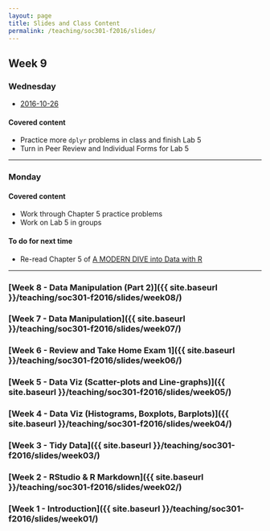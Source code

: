 ```yaml
---
layout: page
title: Slides and Class Content
permalink: /teaching/soc301-f2016/slides/
---
```


## Week 9

### Wednesday
- <a href = "{{ site.baseurl }}/teaching/soc301-f2016/slides/week-09/09b.html">2016-10-26</a>

#### Covered content

- Practice more `dplyr` problems in class and finish Lab 5
- Turn in Peer Review and Individual Forms for Lab 5

***

### Monday

#### Covered content

- Work through Chapter 5 practice problems
- Work on Lab 5 in groups
    
#### To do for next time
- Re-read Chapter 5 of [A MODERN DIVE into Data with R](https://ismayc.github.io/moderndiver-book/5-manip.html)

***

### [Week 8 - Data Manipulation (Part 2)]({{ site.baseurl }}/teaching/soc301-f2016/slides/week08/)

### [Week 7 - Data Manipulation]({{ site.baseurl }}/teaching/soc301-f2016/slides/week07/)

### [Week 6 - Review and Take Home Exam 1]({{ site.baseurl }}/teaching/soc301-f2016/slides/week06/)

### [Week 5 - Data Viz (Scatter-plots and Line-graphs)]({{ site.baseurl }}/teaching/soc301-f2016/slides/week05/)

### [Week 4 - Data Viz (Histograms, Boxplots, Barplots)]({{ site.baseurl }}/teaching/soc301-f2016/slides/week04/)

### [Week 3 - Tidy Data]({{ site.baseurl }}/teaching/soc301-f2016/slides/week03/)

### [Week 2 - RStudio & R Markdown]({{ site.baseurl }}/teaching/soc301-f2016/slides/week02/)

### [Week 1 - Introduction]({{ site.baseurl }}/teaching/soc301-f2016/slides/week01/)